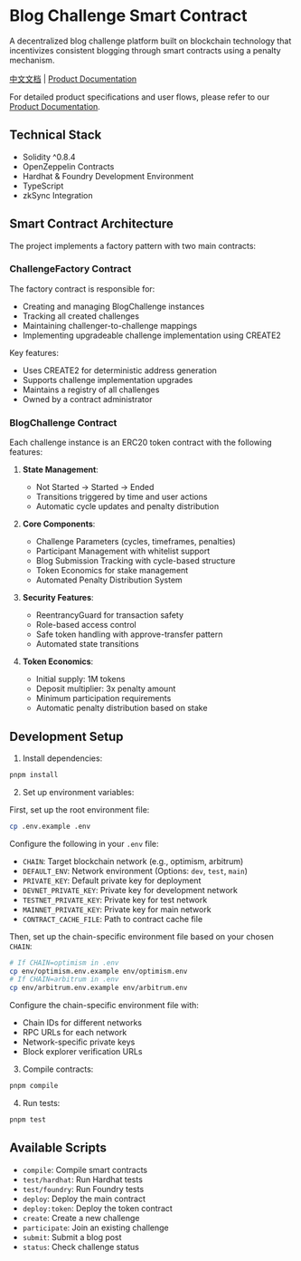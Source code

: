 # Blog Challenge Smart Contract

A decentralized blog challenge platform built on blockchain technology that incentivizes consistent blogging through smart contracts using a penalty mechanism.

[中文文档](./README.zh-CN.md) | [Product Documentation](https://exermon-blog.notion.site/BlogChallenge-Product-Description-1d348ee5ba8d80d8a18edc78200bfe11)

For detailed product specifications and user flows, please refer to our [Product Documentation](https://exermon-blog.notion.site/BlogChallenge-Product-Description-1d348ee5ba8d80d8a18edc78200bfe11).

## Technical Stack

- Solidity ^0.8.4
- OpenZeppelin Contracts
- Hardhat & Foundry Development Environment
- TypeScript
- zkSync Integration

## Smart Contract Architecture

The project implements a factory pattern with two main contracts:

### ChallengeFactory Contract

The factory contract is responsible for:
- Creating and managing BlogChallenge instances
- Tracking all created challenges
- Maintaining challenger-to-challenge mappings
- Implementing upgradeable challenge implementation using CREATE2

Key features:
- Uses CREATE2 for deterministic address generation
- Supports challenge implementation upgrades
- Maintains a registry of all challenges
- Owned by a contract administrator

### BlogChallenge Contract

Each challenge instance is an ERC20 token contract with the following features:

1. **State Management**:
   - Not Started → Started → Ended
   - Transitions triggered by time and user actions
   - Automatic cycle updates and penalty distribution

2. **Core Components**:
   - Challenge Parameters (cycles, timeframes, penalties)
   - Participant Management with whitelist support
   - Blog Submission Tracking with cycle-based structure
   - Token Economics for stake management
   - Automated Penalty Distribution System

3. **Security Features**:
   - ReentrancyGuard for transaction safety
   - Role-based access control
   - Safe token handling with approve-transfer pattern
   - Automated state transitions

4. **Token Economics**:
   - Initial supply: 1M tokens
   - Deposit multiplier: 3x penalty amount
   - Minimum participation requirements
   - Automatic penalty distribution based on stake

## Development Setup

1. Install dependencies:
```bash
pnpm install
```

2. Set up environment variables:

First, set up the root environment file:
```bash
cp .env.example .env
```

Configure the following in your `.env` file:
- `CHAIN`: Target blockchain network (e.g., optimism, arbitrum)
- `DEFAULT_ENV`: Network environment (Options: `dev`, `test`, `main`)
- `PRIVATE_KEY`: Default private key for deployment
- `DEVNET_PRIVATE_KEY`: Private key for development network
- `TESTNET_PRIVATE_KEY`: Private key for test network
- `MAINNET_PRIVATE_KEY`: Private key for main network
- `CONTRACT_CACHE_FILE`: Path to contract cache file

Then, set up the chain-specific environment file based on your chosen `CHAIN`:
```bash
# If CHAIN=optimism in .env
cp env/optimism.env.example env/optimism.env
# If CHAIN=arbitrum in .env
cp env/arbitrum.env.example env/arbitrum.env
```

Configure the chain-specific environment file with:
- Chain IDs for different networks
- RPC URLs for each network
- Network-specific private keys
- Block explorer verification URLs

3. Compile contracts:
```bash
pnpm compile
```

4. Run tests:
```bash
pnpm test
```

## Available Scripts

- `compile`: Compile smart contracts
- `test/hardhat`: Run Hardhat tests
- `test/foundry`: Run Foundry tests
- `deploy`: Deploy the main contract
- `deploy:token`: Deploy the token contract
- `create`: Create a new challenge
- `participate`: Join an existing challenge
- `submit`: Submit a blog post
- `status`: Check challenge status